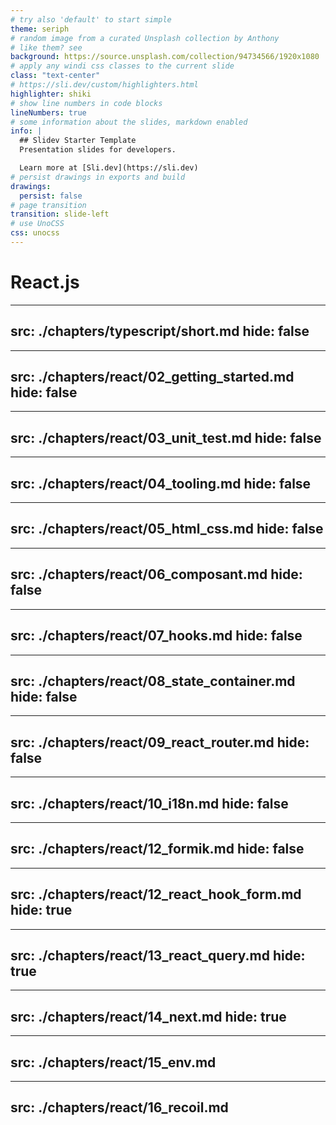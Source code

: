 ```yaml
---
# try also 'default' to start simple
theme: seriph
# random image from a curated Unsplash collection by Anthony
# like them? see      
background: https://source.unsplash.com/collection/94734566/1920x1080
# apply any windi css classes to the current slide
class: "text-center"
# https://sli.dev/custom/highlighters.html
highlighter: shiki
# show line numbers in code blocks
lineNumbers: true
# some information about the slides, markdown enabled
info: |
  ## Slidev Starter Template
  Presentation slides for developers.

  Learn more at [Sli.dev](https://sli.dev)
# persist drawings in exports and build
drawings:
  persist: false
# page transition
transition: slide-left
# use UnoCSS
css: unocss
---
```


# React.js

---
src: ./chapters/typescript/short.md
hide: false
---

---
src: ./chapters/react/02_getting_started.md
hide: false
---

---
src: ./chapters/react/03_unit_test.md
hide: false
---

---
src: ./chapters/react/04_tooling.md
hide: false
---

---
src: ./chapters/react/05_html_css.md
hide: false
---

---
src: ./chapters/react/06_composant.md
hide: false
---

---
src: ./chapters/react/07_hooks.md
hide: false
---

---
src: ./chapters/react/08_state_container.md
hide: false
---

---
src: ./chapters/react/09_react_router.md
hide: false
---

---
src: ./chapters/react/10_i18n.md
hide: false
---

---
src: ./chapters/react/12_formik.md
hide: false
---

---
src: ./chapters/react/12_react_hook_form.md
hide: true
---

---
src: ./chapters/react/13_react_query.md
hide: true
---

---
src: ./chapters/react/14_next.md
hide: true
---

---
src: ./chapters/react/15_env.md
---

---
src: ./chapters/react/16_recoil.md
---

